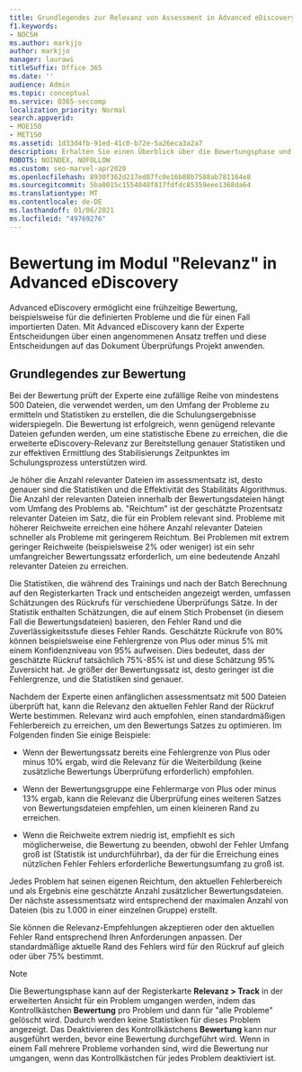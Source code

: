 ```yaml
---
title: Grundlegendes zur Relevanz von Assessment in Advanced eDiscovery
f1.keywords:
- NOCSH
ms.author: markjjo
author: markjjo
manager: laurawi
titleSuffix: Office 365
ms.date: ''
audience: Admin
ms.topic: conceptual
ms.service: O365-seccomp
localization_priority: Normal
search.appverid:
- MOE150
- MET150
ms.assetid: 1d33d4fb-91ed-41c0-b72e-5a26eca3a2a7
description: Erhalten Sie einen Überblick über die Bewertungsphase und ihre Rolle bei der Bestimmung des Umfangs von Problemen bei der Relevanz-Schulung in Microsoft 365 Advanced eDiscovery.
ROBOTS: NOINDEX, NOFOLLOW
ms.custom: seo-marvel-apr2020
ms.openlocfilehash: 8930f362d217ed87fc0e16b88b7588ab781164e8
ms.sourcegitcommit: 5ba0015c1554048f817fdfdc85359eee1368da64
ms.translationtype: MT
ms.contentlocale: de-DE
ms.lasthandoff: 01/06/2021
ms.locfileid: "49769276"
---
```

# <a name="assessment-in-the-relevance-module-in-advanced-ediscovery"></a>Bewertung im Modul "Relevanz" in Advanced eDiscovery
  
Advanced eDiscovery ermöglicht eine frühzeitige Bewertung, beispielsweise für die definierten Probleme und die für einen Fall importierten Daten. Mit Advanced eDiscovery kann der Experte Entscheidungen über einen angenommenen Ansatz treffen und diese Entscheidungen auf das Dokument Überprüfungs Projekt anwenden.
  
## <a name="understanding-assessment"></a>Grundlegendes zur Bewertung

Bei der Bewertung prüft der Experte eine zufällige Reihe von mindestens 500 Dateien, die verwendet werden, um den Umfang der Probleme zu ermitteln und Statistiken zu erstellen, die die Schulungsergebnisse widerspiegeln. Die Bewertung ist erfolgreich, wenn genügend relevante Dateien gefunden werden, um eine statistische Ebene zu erreichen, die die erweiterte eDiscovery-Relevanz zur Bereitstellung genauer Statistiken und zur effektiven Ermittlung des Stabilisierungs Zeitpunktes im Schulungsprozess unterstützen wird. 
  
Je höher die Anzahl relevanter Dateien im assessmentsatz ist, desto genauer sind die Statistiken und die Effektivität des Stabilitäts Algorithmus. Die Anzahl der relevanten Dateien innerhalb der Bewertungsdateien hängt vom Umfang des Problems ab. "Reichtum" ist der geschätzte Prozentsatz relevanter Dateien im Satz, die für ein Problem relevant sind. Probleme mit höherer Reichweite erreichen eine höhere Anzahl relevanter Dateien schneller als Probleme mit geringerem Reichtum. Bei Problemen mit extrem geringer Reichweite (beispielsweise 2% oder weniger) ist ein sehr umfangreicher Bewertungssatz erforderlich, um eine bedeutende Anzahl relevanter Dateien zu erreichen.
  
Die Statistiken, die während des Trainings und nach der Batch Berechnung auf den Registerkarten Track und entscheiden angezeigt werden, umfassen Schätzungen des Rückrufs für verschiedene Überprüfungs Sätze. In der Statistik enthalten Schätzungen, die auf einem Stich Probenset (in diesem Fall die Bewertungsdateien) basieren, den Fehler Rand und die Zuverlässigkeitsstufe dieses Fehler Rands. Geschätzte Rückrufe von 80% können beispielsweise eine Fehlergrenze von Plus oder minus 5% mit einem Konfidenzniveau von 95% aufweisen. Dies bedeutet, dass der geschätzte Rückruf tatsächlich 75%-85% ist und diese Schätzung 95% Zuversicht hat. Je größer der Bewertungssatz ist, desto geringer ist die Fehlergrenze, und die Statistiken sind genauer. 
  
Nachdem der Experte einen anfänglichen assessmentsatz mit 500 Dateien überprüft hat, kann die Relevanz den aktuellen Fehler Rand der Rückruf Werte bestimmen. Relevanz wird auch empfohlen, einen standardmäßigen Fehlerbereich zu erreichen, um den Bewertungs Satzes zu optimieren. Im Folgenden finden Sie einige Beispiele:
  
- Wenn der Bewertungssatz bereits eine Fehlergrenze von Plus oder minus 10% ergab, wird die Relevanz für die Weiterbildung (keine zusätzliche Bewertungs Überprüfung erforderlich) empfohlen. 

- Wenn der Bewertungsgruppe eine Fehlermarge von Plus oder minus 13% ergab, kann die Relevanz die Überprüfung eines weiteren Satzes von Bewertungsdateien empfehlen, um einen kleineren Rand zu erreichen. 

- Wenn die Reichweite extrem niedrig ist, empfiehlt es sich möglicherweise, die Bewertung zu beenden, obwohl der Fehler Umfang groß ist (Statistik ist undurchführbar), da der für die Erreichung eines nützlichen Fehler Fehlers erforderliche Bewertungsumfang zu groß ist.

Jedes Problem hat seinen eigenen Reichtum, den aktuellen Fehlerbereich und als Ergebnis eine geschätzte Anzahl zusätzlicher Bewertungsdateien. Der nächste assessmentsatz wird entsprechend der maximalen Anzahl von Dateien (bis zu 1.000 in einer einzelnen Gruppe) erstellt.
  
Sie können die Relevanz-Empfehlungen akzeptieren oder den aktuellen Fehler Rand entsprechend Ihren Anforderungen anpassen. Der standardmäßige aktuelle Rand des Fehlers wird für den Rückruf auf gleich oder über 75% bestimmt.
  
> [!NOTE]
> Die Bewertungsphase kann auf der Registerkarte **Relevanz \> Track** in der erweiterten Ansicht für ein Problem umgangen werden, indem das Kontrollkästchen **Bewertung** pro Problem und dann für "alle Probleme" gelöscht wird. Dadurch werden keine Statistiken für dieses Problem angezeigt. Das Deaktivieren des Kontrollkästchens **Bewertung** kann nur ausgeführt werden, bevor eine Bewertung durchgeführt wird. Wenn in einem Fall mehrere Probleme vorhanden sind, wird die Bewertung nur umgangen, wenn das Kontrollkästchen für jedes Problem deaktiviert ist.
